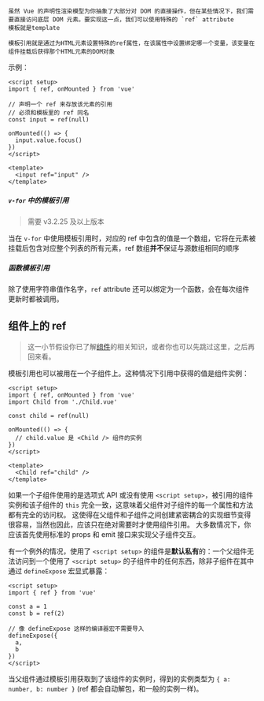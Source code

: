 	虽然 Vue 的声明性渲染模型为你抽象了大部分对 DOM 的直接操作，但在某些情况下，我们需要直接访问底层 DOM 元素。要实现这一点，我们可以使用特殊的 `ref` attribute
	模板就是template

	模板引用就是通过为HTML元素设置特殊的ref属性，在该属性中设置绑定哪一个变量，该变量在组件挂载后获得那个HTML元素的DOM对象

示例：
```
<script setup>
import { ref, onMounted } from 'vue'

// 声明一个 ref 来存放该元素的引用
// 必须和模板里的 ref 同名
const input = ref(null)

onMounted(() => {
  input.value.focus()
})
</script>

<template>
  <input ref="input" />
</template>
```

##### `v-for` 中的模板引用[​](https://cn.vuejs.org/guide/essentials/template-refs.html#refs-inside-v-for)
> 需要 v3.2.25 及以上版本

当在 `v-for` 中使用模板引用时，对应的 ref 中包含的值是一个数组，它将在元素被挂载后包含对应整个列表的所有元素，ref 数组**并不**保证与源数组相同的顺序

##### 函数模板引用[​](https://cn.vuejs.org/guide/essentials/template-refs.html#function-refs)
除了使用字符串值作名字，`ref` attribute 还可以绑定为一个函数，会在每次组件更新时都被调用。

## 组件上的 ref[​](https://cn.vuejs.org/guide/essentials/template-refs.html#ref-on-component)

> 这一小节假设你已了解[组件](https://cn.vuejs.org/guide/essentials/component-basics.html)的相关知识，或者你也可以先跳过这里，之后再回来看。

模板引用也可以被用在一个子组件上。这种情况下引用中获得的值是组件实例：
```
<script setup>
import { ref, onMounted } from 'vue'
import Child from './Child.vue'

const child = ref(null)

onMounted(() => {
  // child.value 是 <Child /> 组件的实例
})
</script>

<template>
  <Child ref="child" />
</template>
```

如果一个子组件使用的是选项式 API 或没有使用 `<script setup>`，被引用的组件实例和该子组件的 `this` 完全一致，这意味着父组件对子组件的每一个属性和方法都有完全的访问权。
这使得在父组件和子组件之间创建紧密耦合的实现细节变得很容易，当然也因此，应该只在绝对需要时才使用组件引用。
大多数情况下，你应该首先使用标准的 props 和 emit 接口来实现父子组件交互。

有一个例外的情况，使用了 `<script setup>` 的组件是**默认私有**的：一个父组件无法访问到一个使用了 `<script setup>` 的子组件中的任何东西，除非子组件在其中通过 `defineExpose` 宏显式暴露：
```
<script setup>
import { ref } from 'vue'

const a = 1
const b = ref(2)

// 像 defineExpose 这样的编译器宏不需要导入
defineExpose({
  a,
  b
})
</script>
```

当父组件通过模板引用获取到了该组件的实例时，得到的实例类型为 `{ a: number, b: number }` (ref 都会自动解包，和一般的实例一样)。